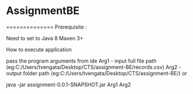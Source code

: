 
# AssignmentBE
==============
Prerequisite :

Need to set to Java 8
Maven 3+

How to execute application

pass the program arguments from ide
	Arg1 - input full file path (eg:C:/Users/tvengata/Desktop/CTS/assignment-BE/records.csv)
	Arg2 - output folder path (eg:C:/Users/tvengata/Desktop/CTS/assignment-BE/)
or 

java -jar assignment-0.0.1-SNAPSHOT.jar  Arg1 Arg2